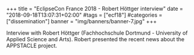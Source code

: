 +++
title = "EclipseCon France 2018 - Robert Höttger interview"
date = "2018-09-18T13:07:31+02:00"
#tags = ["ecf18"]
#categories = ["dissemination"]
banner = "img/banners/banner-7.jpg"
+++

Interview with Robert Höttger (Fachhochschule Dortmund - University of Applied Science and Arts). Robert presented the recent news about the APPSTACLE project.

<!-- There is currently a bug in Eclipse API:
This URL is not recognized as a youtube URL 
-->
<!-- a class="eclipsefdn-video" href="https://youtu.be/qCyBjZnGK2E"></a -->

<a class="eclipsefdn-video" href="https://www.youtube.com/watch?v=qCyBjZnGK2E"></a>
